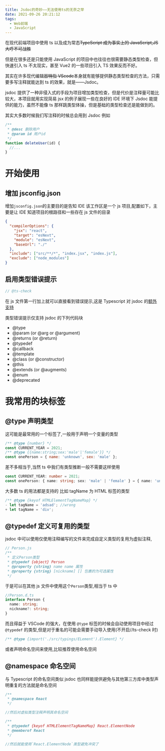 ```yaml
---
title: Jsdoc的奇妙——无法使用ts的无奈之举
date: 2021-09-26 20:21:12
tags:
  - Web前端
  - JavaScript
---
```


在现代前端项目中使用 ts 以及成为常态~~TypeScript 成为事实上的 JavaScript,JS 大呼不可战胜~~

但是在很多还是只能使用 JavaScript 的项目中也往往也很需要静态类型检查，但快速引入 ts 不太现实，甚至 Vue2 的一些项目引入 TS 效果反而不好。

其实在许多现代编辑器~~特指 VScode~~本身就有能够提供静态类型检查的方法，只需要多写注释就能达到 ts 的效果，就是——Jsdoc。

jsdoc 提供了一种非侵入式的手段为项目增加类型检查，但是代价是注释量可能比较大，本项目就用实现简易 jsx 的例子展现一些在良好的 IDE 环境下 Jsdoc 能提供的能力，虽然不能像 ts 那样跳类型体操，但是基础的类型检查还是能做到的。

其实大多数时候我们写注释的时候总会用到 Jsdoc 例如

```javascript
/**
 * @desc 删除用户
 * @param id 用户id
 */
function deleteUser(id) {
  //...
}
```

# 开始使用

## 增加 jsconfig.json

增加`jsconfig.json`的主要目的是告知 IDE 该工作区是一个 js 项目,配置如下，主要是让 IDE 知道项目的根路径和一些存在 js 文件的目录

```json
{
  "compilerOptions": {
    "jsx": "react",
    "target": "esNext",
    "module": "esNext",
    "baseUrl": "./"
  },
  "include": ["src/**/*", "index.jsx", "index.js"],
  "exclude": ["node_modules"]
}
```

## 启用类型错误提示

```javascript
// @ts-check
```

在 js 文件第一行加上就可以直接看到错误提示,这是 Typescript 对 jsdoc 的[额外支持](https://www.typescriptlang.org/docs/handbook/jsdoc-supported-types.html)

类型错误提示仅支持 jsdoc 的下列代码块

- @type
- @param (or @arg or @argument)
- @returns (or @return)
- @typedef
- @callback
- @template
- @class (or @constructor)
- @this
- @extends (or @augments)
- @enum
- @deprecated

# 我常用的块标签

## @type 声明类型

这可能是最常用的一个标签了,一般用于声明一个变量的类型

```javascript
/** @type {number} */
const CURRENT_YEAR = 2021;
/** @type {{name:string;sex:'male'|'female'}} */
const onePerson = { name: 'unknown', sex: 'male' };
```

差不多相当于,当然 ts 中我们有类型推断一般不需要这样使用

```typescript
const CURRENT_YEAR: number = 2021;
const onePerson: { name: string; sex: 'male' | 'female' } = { name: 'unknown', sex: 'male' };
```

大多数 ts 的用法都是支持的 比如 tagName 为 HTML 标签的类型

```javascript {diff}
/** @type {keyof HTMLElementTagNameMap} */
- let tagName = 'adsad'; //wrong
+ let tagName = 'div';
```

## @typedef 定义可复用的类型

jsdoc 中可以使用仅使用注释编写的文件来完成自定义类型的复用为虚拟注释,

```javascript
// Person.js
/**
 * 定义Person类型
 * @typedef {object} Person
 * @property {string} name name 属性
 * @property {string} [nickname] [] 包裹的为可选属性
 */
```

于是可以在其他 js 文件中使用这个`Person`类型,相当于 ts 中

```typescript
//Person.d.ts
interface Person {
  name: string;
  nickname?: string;
}
```

而且得益于 VSCode 的强大，在使用 `@type` 标签的时候会自动使用项目中经过 `@typedef` 的类型,但是对于重名的可能会需要手动导入使用(不开启//ts-check 时)

```javascript
/** @type {import('./src/typings/ELement').Element} */
```

或者声明命名空间来使用,比较推荐使用命名空间

## @namespace 命名空间

与 Typescript 的命名空间类似 jsdoc 也同样能提供避免与其他第三方库中类型声明重复的方法就是命名空间

```javascript
/**
 * @namespace React
 */

//然后对虚拟类型注释声明其命名空间

/**
 * @typedef {keyof HTMLElementTagNameMap} React.ElementNode
 * @memberof React
 */

//然后就能使用`React.ElementNode`类型避免冲突了
```
